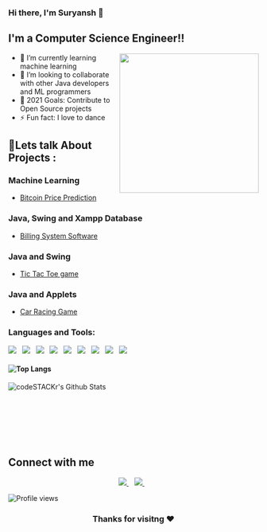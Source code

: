 ### Hi there, I'm Suryansh 👋

## I'm a Computer Science Engineer!!
<img align='right' src="https://miro.medium.com/max/850/1*IRGHmiGsa16stedQvIaZfw.gif" width="280">

- 🌱 I’m currently learning machine learning
- 👯 I’m looking to collaborate with other Java developers and ML programmers
- 🥅 2021 Goals: Contribute to Open Source projects
- ⚡ Fun fact: I love to dance 

## 💬Lets talk About Projects :
### Machine Learning
- [Bitcoin Price Prediction](https://github.com/SuryanshNaugraiya/Bitcoin_Prediction_System)<br>
### Java, Swing and Xampp Database
- [Billing System Software](https://github.com/sainiprathmesh/Billing_Software)<br>
### Java and Swing
- [Tic Tac Toe game](https://github.com/SuryanshNaugraiya/tic_tac_toe_game)<br>
### Java and Applets
- [Car Racing Game](https://github.com/SuryanshNaugraiya/CarRacingGame)<br>



### Languages and Tools:
<p>
    <img src="https://img.shields.io/badge/python%20-%2314354C.svg?&style=for-the-badge&logo=python&logoColor=white">&nbsp;&nbsp;
    <img src="https://img.shields.io/badge/java-%23ED8B00.svg?&style=for-the-badge&logo=java&logoColor=white">&nbsp;&nbsp;
    <img src="https://img.shields.io/badge/c%20-%2300599C.svg?&style=for-the-badge&logo=c&logoColor=white">&nbsp;&nbsp;
    <img src="https://img.shields.io/badge/github%20-%23121011.svg?&style=for-the-badge&logo=github&logoColor=white">&nbsp;&nbsp;
    <img src="https://img.shields.io/badge/mysql-%2300f.svg?&style=for-the-badge&logo=mysql&logoColor=white"/>&nbsp;&nbsp;
    <img src="https://img.shields.io/badge/Jupyter%20-%23F37626.svg?&style=for-the-badge&logo=Jupyter&logoColor=white">&nbsp;&nbsp;
    <img src="https://img.shields.io/badge/numpy%20-%23013243.svg?&style=for-the-badge&logo=numpy&logoColor=white">&nbsp;&nbsp;
    <img src="https://img.shields.io/badge/pandas%20-%23150458.svg?&style=for-the-badge&logo=pandas&logoColor=white">&nbsp;&nbsp;
    <img src="https://img.shields.io/badge/git%20-%23F05033.svg?&style=for-the-badge&logo=git&logoColor=white"/>&nbsp;&nbsp;
</p>

#### ![Top Langs](https://github-readme-stats.vercel.app/api/top-langs/?username=SuryanshNaugraiya&show_icons=true)
 <img align="left" alt="codeSTACKr's Github Stats" src="https://github-readme-stats.codestackr.vercel.app/api?username=SuryanshNaugraiya&show_icons=true&hide_border=true" />
<br>
<br><br>
<br>
 <br>  
 <br>   
 <br>

## <div style ="align:left">Connect with me</div>
<p align='center'>
  <a href="mailto:suryansh.naugraiya_cs18@gla.ac.in">
    <img src="https://img.shields.io/badge/gmail-D14836?&style=for-the-badge&logo=gmail&logoColor=white" />
  </a>&nbsp;&nbsp;
  <a href="https://www.linkedin.com/in/suryansh-naugraiya-744796194//">
    <img src="https://img.shields.io/badge/linkedin-%230077B5.svg?&style=for-the-badge&logo=linkedin&logoColor=white" />
  </a>&nbsp;&nbsp;
</p> 

![Profile views](https://gpvc.arturio.dev/SuryanshNaugraiya)
### <p align="center">Thanks for visitng ❤</p>

  

